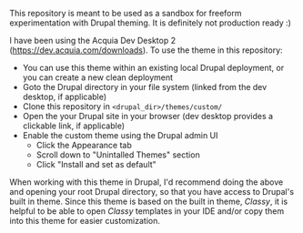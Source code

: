 This repository is meant to be used as a sandbox for freeform experimentation with Drupal theming. It is definitely not production ready :)

I have been using the Acquia Dev Desktop 2 (https://dev.acquia.com/downloads). To use the theme in this repository:

* You can use this theme within an existing local Drupal deployment, or you can create a new clean deployment
* Goto the Drupal directory in your file system (linked from the dev desktop, if applicable)
* Clone this repository in `<drupal_dir>/themes/custom/`
* Open the your Drupal site in your browser (dev desktop provides a clickable link, if applicable)
* Enable the custom theme using the Drupal admin UI
  * Click the Appearance tab
  * Scroll down to "Unintalled Themes" section
  * Click "Install and set as default"

When working with this theme in Drupal, I'd recommend doing the above and opening your root Drupal directory, so that you have access to Drupal's built in theme. Since this theme is based on the built in theme, _Classy_, it is helpful to be able to open _Classy_ templates in your IDE and/or copy them into this theme for easier customization.
